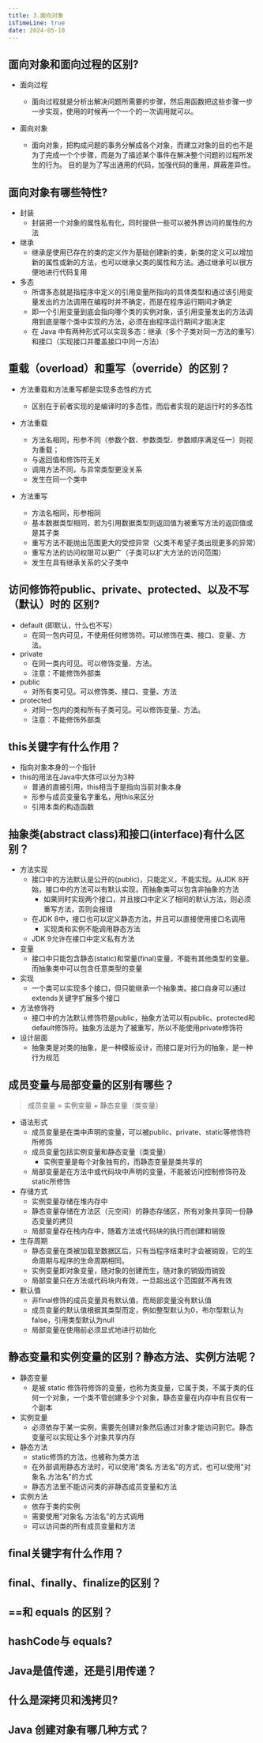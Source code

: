 ```yaml
---
title: 3.面向对象
isTimeLine: true
date: 2024-05-10
---
```


## ⾯向对象和⾯向过程的区别?

- ⾯向过程
  - 面向过程就是分析出解决问题所需要的步骤，然后用函数把这些步骤一步一步实现，使用的时候再一个一个的一次调用就可以。  

- ⾯向对象
  - 面向对象，把构成问题的事务分解成各个对象，而建立对象的目的也不是为了完成一个个步骤，而是为了描述某个事件在解决整个问题的过程所发生的行为。 目的是为了写出通用的代码，加强代码的重用，屏蔽差异性。


## 面向对象有哪些特性?

- 封装
  - 封装把⼀个对象的属性私有化，同时提供⼀些可以被外界访问的属性的⽅法
- 继承
  - 继承是使⽤已存在的类的定义作为基础创建新的类，新类的定义可以增加新的属性或新的方法，也可以继承父类的属性和方法。通过继承可以很方便地进行代码复用
- 多态
  - 所谓多态就是指程序中定义的引⽤变量所指向的具体类型和通过该引⽤变量发出的⽅法调⽤在编程时并不确定，⽽是在程序运⾏期间才确定
  - 即⼀个引⽤变量到底会指向哪个类的实例对象，该引⽤变量发出的⽅法调⽤到底是哪个类中实现的⽅法，必须在由程序运⾏期间才能决定
  - 在 Java 中有两种形式可以实现多态：继承（多个⼦类对同⼀⽅法的重写）和接⼝（实现接⼝并覆盖接⼝中同⼀⽅法）

## 重载（overload）和重写（override）的区别？

- 方法重载和方法重写都是实现多态性的方式
  - 区别在于前者实现的是编译时的多态性，而后者实现的是运行时的多态性

- 方法重载
  - 方法名相同，形参不同（参数个数、参数类型、参数顺序满足任一）则视为重载；  
  - 与返回值和修饰符无关
  - 调用方法不同，与异常类型更没关系
  - 发生在同一个类中
- 方法重写
  - 方法名相同，形参相同
  - 基本数据类型相同，若为引用数据类型则返回值为被重写方法的返回值或是其子类
  -  重写方法不能抛出范围更大的受控异常（父类不希望子类出现更多的异常） 
  - 重写方法的访问权限可以更广（子类可以扩大方法的访问范围） 
  - 发生在具有继承关系的父子类中

## 访问修饰符public、private、protected、以及不写（默认）时的 区别?

- default (即默认，什么也不写）
  - 在同一包内可见，不使用任何修饰符。可以修饰在类、接口、变量、方法。  
- private
  - 在同一类内可见。可以修饰变量、方法。
  -  注意：不能修饰外部类
- public
  - 对所有类可见。可以修饰类、接口、变量、方法
- protected
  - 对同一包内的类和所有子类可见。可以修饰变量、方法。 
  - 注意：不能修饰外部类

## this关键字有什么作用？

- 指向对象本身的一个指针
- this的用法在Java中大体可以分为3种
  - 普通的直接引用，this相当于是指向当前对象本身
  - 形参与成员变量名字重名，用this来区分
  - 引用本类的构造函数

## 抽象类(abstract class)和接口(interface)有什么区别？

- 方法实现
  - 接口中的方法默认是公开的(public)，只能定义，不能实现。从JDK 8开始，接口中的方法可以有默认实现，而抽象类可以包含非抽象的方法
    - 如果同时实现两个接口，并且接口中定义了相同的默认方法，则必须重写方法，否则会报错  
  - 在JDK 8中，接口也可以定义静态方法，并且可以直接使用接口名调用
    - 实现类和实例不能调用静态方法
  - JDK 9允许在接口中定义私有方法
- 变量
  - 接口中只能包含静态(static)和常量(final)变量，不能有其他类型的变量。而抽象类中可以包含任意类型的变量
- 实现
  - 一个类可以实现多个接口，但只能继承一个抽象类。接口自身可以通过extends关键字扩展多个接口
- 方法修饰符
  - 接口中的方法默认修饰符是public，抽象方法可以有public、protected和default修饰符。抽象方法是为了被重写，所以不能使用private修饰符  
- 设计层面
  - 抽象类是对类的抽象，是一种模板设计，而接口是对行为的抽象，是一种行为规范

## 成员变量与局部变量的区别有哪些？

> 成员变量 = 实例变量 + 静态变量（类变量）  

- 语法形式
  - 成员变量是在类中声明的变量，可以被public、private、static等修饰符所修饰
  - 成员变量包括实例变量和静态变量（类变量）  
    - 实例变量是每个对象独有的，而静态变量是类共享的
  - 局部变量是在方法中或代码块中声明的变量，不能被访问控制修饰符及static所修饰
- 存储方式
  - 实例变量存储在堆内存中
  - 静态变量存储在方法区（元空间）的静态存储区，所有对象共享同一份静态变量的拷贝
  - 局部变量存在栈内存中，随着方法或代码块的执行而创建和销毁
- 生存周期
  - 静态变量在类被加载至数据区后，只有当程序结束时才会被销毁，它的生命周期与程序的生命周期相同。
  - 实例变量即对象变量，随对象的创建而生，随对象的销毁而销毁
  - 局部变量只在方法或代码块内有效，一旦超出这个范围就不再有效
- 默认值
  - 非final修饰的成员变量具有默认值，而局部变量没有默认值
  - 成员变量的默认值根据其类型而定，例如整型默认为0，布尔型默认为false，引用类型默认为null
  - 局部变量在使用前必须显式地进行初始化

## 静态变量和实例变量的区别？静态方法、实例方法呢？

- 静态变量
  - 是被 static 修饰符修饰的变量，也称为类变量，它属于类，不属于类的任何一个对象，一个类不管创建多少个对象，静态变量在内存中有且仅有一个副本
- 实例变量
  - 必须依存于某一实例，需要先创建对象然后通过对象才能访问到它。静态变量可以实现让多个对象共享内存
- 静态方法
  - static修饰的方法，也被称为类方法
  - 在外部调⽤静态⽅法时，可以使⽤"类名.⽅法名"的⽅式，也可以使⽤"对象名.⽅法名"的⽅式
  - 静态方法里不能访问类的非静态成员变量和方法
- 实例⽅法
  - 依存于类的实例
  - 需要使用"对象名.⽅法名"的⽅式调用
  - 可以访问类的所有成员变量和方法  

## final关键字有什么作用？

## final、finally、finalize的区别？

## ==和 equals 的区别？

## hashCode与 equals?

## Java是值传递，还是引用传递？

## 什么是深拷贝和浅拷贝?

## Java 创建对象有哪几种方式？